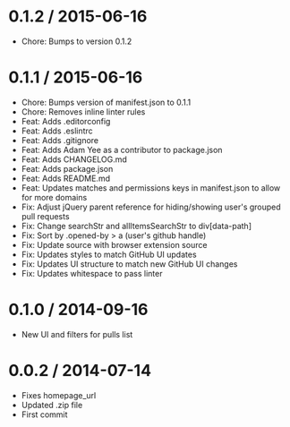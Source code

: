 
0.1.2 / 2015-06-16
==================

  * Chore: Bumps to version 0.1.2

0.1.1 / 2015-06-16
==================

  * Chore: Bumps version of manifest.json to 0.1.1
  * Chore: Removes inline linter rules
  * Feat: Adds .editorconfig
  * Feat: Adds .eslintrc
  * Feat: Adds .gitignore
  * Feat: Adds Adam Yee as a contributor to package.json
  * Feat: Adds CHANGELOG.md
  * Feat: Adds package.json
  * Feat: Adds README.md
  * Feat: Updates matches and permissions keys in manifest.json to allow for more domains
  * Fix: Adjust jQuery parent reference for hiding/showing user's grouped pull requests
  * Fix: Change searchStr and allItemsSearchStr to div[data-path]
  * Fix: Sort by .opened-by > a (user's github handle)
  * Fix: Update source with browser extension source
  * Fix: Updates styles to match GitHub UI updates
  * Fix: Updates UI structure to match new GitHub UI changes
  * Fix: Updates whitespace to pass linter

0.1.0 / 2014-09-16
==================

  * New UI and filters for pulls list

0.0.2 / 2014-07-14
==================

* Fixes homepage_url
* Updated .zip file
* First commit
